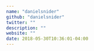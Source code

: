 ```yaml
---
name: "danielsnider"
github: "danielsnider"
twitter: ""
description: ""
website: ""
date: 2018-05-30T10:36:01-04:00
---
```

